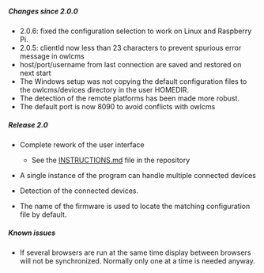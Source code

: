 ##### Changes since 2.0.0

- 2.0.6: fixed the configuration selection to work on Linux and Raspberry Pi.
- 2.0.5: clientId now less than 23 characters to prevent spurious error message in owlcms
- host/port/username from last connection are saved and restored on next start
- The Windows setup was not copying the default configuration files to the owlcms/devices directory in the user HOMEDIR.
- The detection of the remote platforms has been made more robust.
- The default port is now 8090 to avoid conflicts with owlcms

##### Release 2.0

- Complete rework of the user interface
  - See the [INSTRUCTIONS.md](https://github.com/jflamy/owlcms-firmata/blob/v24/INSTRUCTIONS.md) file in the repository

- A single instance of the program can handle multiple connected devices
- Detection of the connected devices.
- The name of the firmware is used to locate the matching configuration file by default.

##### Known issues

- If several browsers are run at the same time display between browsers will not be synchronized. Normally only one at a time is needed anyway.

